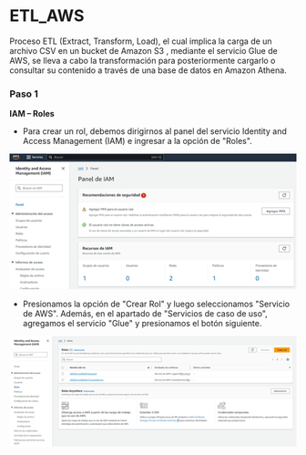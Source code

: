 # ETL_AWS

Proceso ETL (Extract, Transform, Load), el cual implica la carga de un archivo CSV en un bucket de Amazon S3 , mediante el servicio Glue de AWS, se lleva a cabo la transformación para posteriormente cargarlo o consultar su contenido a través de una base de datos en Amazon Athena.


### Paso 1

**IAM – Roles**

- Para crear un rol, debemos dirigirnos al panel del servicio Identity and Access Management (IAM) e ingresar a la opción de "Roles".

[![home](file/Picture1.png)](#home) 

- Presionamos la opción de "Crear Rol" y luego seleccionamos "Servicio de AWS". Además, en el apartado de "Servicios de caso de uso", agregamos el servicio "Glue" y presionamos el botón siguiente.

[![p.2](file/Picture2.png)](#p.2) 

